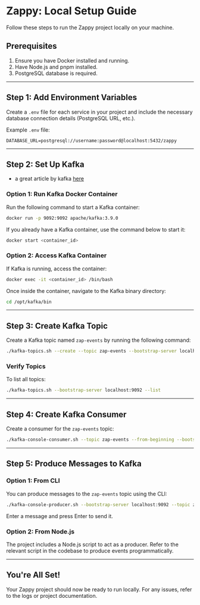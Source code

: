 # Zappy: Local Setup Guide

Follow these steps to run the Zappy project locally on your machine.

## Prerequisites
1. Ensure you have Docker installed and running.
2. Have Node.js and pnpm installed.
3. PostgreSQL database is required.

---

## Step 1: Add Environment Variables

Create a `.env` file for each service in your project and include the necessary database connection details (PostgreSQL URL, etc.).

Example `.env` file:
```env
DATABASE_URL=postgresql://username:password@localhost:5432/zappy
```

---

## Step 2: Set Up Kafka

- a great article by kafka [here](https://kafka.apache.org/quickstart)

### Option 1: Run Kafka Docker Container
Run the following command to start a Kafka container:
```bash
docker run -p 9092:9092 apache/kafka:3.9.0
```

If you already have a Kafka container, use the command below to start it:
```bash
docker start <container_id>
```

### Option 2: Access Kafka Container
If Kafka is running, access the container:
```bash
docker exec -it <container_id> /bin/bash
```

Once inside the container, navigate to the Kafka binary directory:
```bash
cd /opt/kafka/bin
```

---

## Step 3: Create Kafka Topic
Create a Kafka topic named `zap-events` by running the following command:
```bash
./kafka-topics.sh --create --topic zap-events --bootstrap-server localhost:9092
```

### Verify Topics
To list all topics:
```bash
./kafka-topics.sh --bootstrap-server localhost:9092 --list
```

---

## Step 4: Create Kafka Consumer
Create a consumer for the `zap-events` topic:
```bash
./kafka-console-consumer.sh --topic zap-events --from-beginning --bootstrap-server localhost:9092
```

---

## Step 5: Produce Messages to Kafka
### Option 1: From CLI
You can produce messages to the `zap-events` topic using the CLI:
```bash
./kafka-console-producer.sh --bootstrap-server localhost:9092 --topic zap-events
```
Enter a message and press Enter to send it.

### Option 2: From Node.js
The project includes a Node.js script to act as a producer. Refer to the relevant script in the codebase to produce events programmatically.

---

## You're All Set!
Your Zappy project should now be ready to run locally. For any issues, refer to the logs or project documentation.

